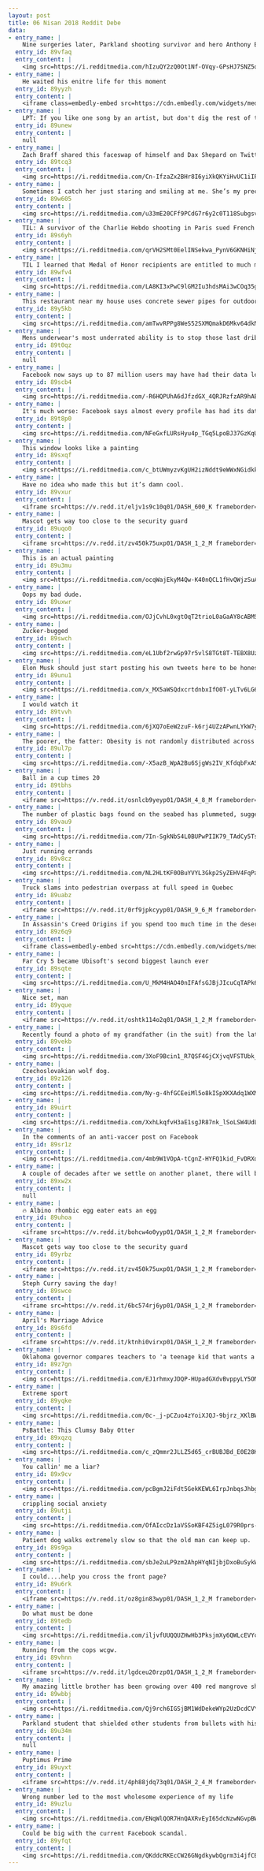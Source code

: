 ```yaml
---
layout: post
title: 06 Nisan 2018 Reddit Debe
data:
- entry_name: |
    Nine surgeries later, Parkland shooting survivor and hero Anthony Borges is finally home from the hospital
  entry_id: 89vfaq
  entry_content: |
    <img src=https://i.redditmedia.com/hIzuQY2zQ0Ot1Nf-OVqy-GPsHJ7SNZ5qW74c_1hquXc.jpg?s=09e7b2218f35a2003b4b13daaf1f6a9e frameborder=0>
- entry_name: |
    He waited his enitre life for this moment
  entry_id: 89yyzh
  entry_content: |
    <iframe class=embedly-embed src=https://cdn.embedly.com/widgets/media.html?src=https%3A%2F%2Fgfycat.com%2Fifr%2FConcreteRemorsefulFairybluebird&url=https%3A%2F%2Fgfycat.com%2Fconcreteremorsefulfairybluebird&image=https%3A%2F%2Fthumbs.gfycat.com%2FConcreteRemorsefulFairybluebird-size_restricted.gif&key=522baf40bd3911e08d854040d3dc5c07&type=text%2Fhtml&schema=gfycat width=600 height=600 scrolling=no frameborder=0 allowfullscreen></iframe>
- entry_name: |
    LPT: If you like one song by an artist, but don't dig the rest of their stuff. find out who the producer is and see what other work they've done. The producer can play a big role in how the final song turns out.
  entry_id: 89unew
  entry_content: |
    null
- entry_name: |
    Zach Braff shared this faceswap of himself and Dax Shepard on Twitter
  entry_id: 89tcq3
  entry_content: |
    <img src=https://i.redditmedia.com/Cn-IfzaZx2BHr8I6yiXkQKYiHvUC1iIPt_csw3H7gTY.jpg?s=71f6f1f142ef4f1202ba1c5a1996a039 frameborder=0>
- entry_name: |
    Sometimes I catch her just staring and smiling at me. She’s my precious love.
  entry_id: 89w605
  entry_content: |
    <img src=https://i.redditmedia.com/u33mE20CFf9PCdG7r6y2c0T118SubgsvBllYApxjj18.jpg?s=25d77fe5be1ed46d90142f0ff5e3b0c1 frameborder=0>
- entry_name: |
    TIL: A survivor of the Charlie Hebdo shooting in Paris sued French media after giving away his location, on live TV, during the shooting.
  entry_id: 89s6yh
  entry_content: |
    <img src=https://i.redditmedia.com/qrVH2SMt0EelINSekwa_PynV6GKNHiNjz8cJsiLqP_A.jpg?s=1b09d25013ed03924733ca750d4e1b9d frameborder=0>
- entry_name: |
    TIL I learned that Medal of Honor recipients are entitled to much more than the medal including a $1,300 monthly bonus, 10% retirement raise & may wear their uniform even after they are out of the service.
  entry_id: 89wfv4
  entry_content: |
    <img src=https://i.redditmedia.com/LA8KI3xPwC9lGM2Iu3hdsMAi3wCOq35gL9WenfbprvE.jpg?s=5bac58a34135698b07fc9438d9e8e3d2 frameborder=0>
- entry_name: |
    This restaurant near my house uses concrete sewer pipes for outdoor seating
  entry_id: 89y5kb
  entry_content: |
    <img src=https://i.redditmedia.com/amTwvRPPg8WeS52SXMQmakD6Mkv64dkNnpNGg9OxsL4.jpg?s=283558829ddc398fd396323a1292736a frameborder=0>
- entry_name: |
    Mens underwear's most underrated ability is to stop those last dribbles from showing on your pants
  entry_id: 89t0qz
  entry_content: |
    null
- entry_name: |
    Facebook now says up to 87 million users may have had their data leaked to Cambridge Analytica.
  entry_id: 89scb4
  entry_content: |
    <img src=https://i.redditmedia.com/-R6HQPUhA6dJfzdGX_4QRJRzfzAR9hAEQCqRxfwmnE0.jpg?s=c648c3ebcba1a5aea5d9bb00747fcb9a frameborder=0>
- entry_name: |
    It's much worse: Facebook says almost every profile has had its data scraped by a third party
  entry_id: 89t8p0
  entry_content: |
    <img src=https://i.redditmedia.com/NFeGxfLURsHyu4p_TGq5LpoBJ37GzKqUmXYXZN2-BwY.jpg?s=b3c4c9f62a2253d6011e0851211bc336 frameborder=0>
- entry_name: |
    This window looks like a painting
  entry_id: 89sxqf
  entry_content: |
    <img src=https://i.redditmedia.com/c_btUWmyzvKgUH2izNddt9eWWxNGidkkxA2Pytjai4w.jpg?s=24375403f036d9dda7d58726915c68b5 frameborder=0>
- entry_name: |
    Have no idea who made this but it’s damn cool.
  entry_id: 89vxur
  entry_content: |
    <iframe src=https://v.redd.it/eljv1s9c10q01/DASH_600_K frameborder=0></iframe>
- entry_name: |
    Mascot gets way too close to the security guard
  entry_id: 89uqo0
  entry_content: |
    <iframe src=https://v.redd.it/zv450k75uxp01/DASH_1_2_M frameborder=0></iframe>
- entry_name: |
    This is an actual painting
  entry_id: 89u3mu
  entry_content: |
    <img src=https://i.redditmedia.com/ocqWajEkyM4Qw-K40nQCL1fHvQWjzSuAttvdmx_yc84.jpg?s=e6585bd1e61e102a6f7babfe9e26a898 frameborder=0>
- entry_name: |
    Oops my bad dude.
  entry_id: 89uxwr
  entry_content: |
    <img src=https://i.redditmedia.com/OJjCvhL0xgtOqT2trioL0aGaAY8cABMSn5w_r7Lbla8.jpg?s=aa3bf675bd8c81f80fd091356f50d8b4 frameborder=0>
- entry_name: |
    Zucker-bugged
  entry_id: 89swch
  entry_content: |
    <img src=https://i.redditmedia.com/eL1Ubf2rwGp97r5vlS8TGt8T-TEBX8Uz265vejvtGsc.jpg?s=f3f419d836746f5f9e612d7caff66fba frameborder=0>
- entry_name: |
    Elon Musk should just start posting his own tweets here to be honest
  entry_id: 89unu1
  entry_content: |
    <img src=https://i.redditmedia.com/x_MX5aWSQdxcrtdnbxIfO0T-yLTv6LG6ODOtVkZ_2QA.jpg?s=f73cfd692371f534db10191990b35dc4 frameborder=0>
- entry_name: |
    I would watch it
  entry_id: 89tvvh
  entry_content: |
    <img src=https://i.redditmedia.com/6jXQ7oEeW2zuF-k6rj4UZzAPwnLYkW7yfBVt3_1V12w.jpg?s=55b9b993c7912f72563f38625ac5e7f9 frameborder=0>
- entry_name: |
    The poorer, the fatter: Obesity is not randomly distributed across the U.S. It is linked to demographics, community characteristics, income inequality, and race, 500-city analysis shows.
  entry_id: 89ul7p
  entry_content: |
    <img src=https://i.redditmedia.com/-X5azB_WpA2Bu6SjgWs2IV_KfdqbFxASL-dcP7nRz9E.jpg?s=dc3d5b668e13081a629208d0e1d7efaf frameborder=0>
- entry_name: |
    Ball in a cup times 20
  entry_id: 89tbhs
  entry_content: |
    <iframe src=https://v.redd.it/osnlcb9yeyp01/DASH_4_8_M frameborder=0></iframe>
- entry_name: |
    The number of plastic bags found on the seabed has plummeted, suggesting efforts to combat plastic pollution are working: Experts say success of strategy needs to be replicated with other plastic items such as coffee cups and bottles.
  entry_id: 89vau9
  entry_content: |
    <img src=https://i.redditmedia.com/7In-SgkNbS4L0BUPwPIIK79_TAdCy5Ts1Rj_LmNQXHI.jpg?s=c1146d123a97f2e68f92a5f2a6600bd0 frameborder=0>
- entry_name: |
    Just running errands
  entry_id: 89v8cz
  entry_content: |
    <img src=https://i.redditmedia.com/NL2HLtKF0OBuYVYL3Gkp2SyZEHV4FqPa9hJzjkFQkFo.jpg?s=fce8dac9cdf77e7ae06ef5a33b6438d1 frameborder=0>
- entry_name: |
    Truck slams into pedestrian overpass at full speed in Quebec
  entry_id: 89uabz
  entry_content: |
    <iframe src=https://v.redd.it/0rf9jpkcyyp01/DASH_9_6_M frameborder=0></iframe>
- entry_name: |
    In Assassin's Creed Origins if you spend too much time in the desert, you start hallucinating.
  entry_id: 89z6q9
  entry_content: |
    <iframe class=embedly-embed src=https://cdn.embedly.com/widgets/media.html?src=https%3A%2F%2Fgfycat.com%2Fifr%2FHandyHarshAfricanrockpython&url=https%3A%2F%2Fgfycat.com%2FHandyHarshAfricanrockpython&image=https%3A%2F%2Fthumbs.gfycat.com%2FHandyHarshAfricanrockpython-size_restricted.gif&key=522baf40bd3911e08d854040d3dc5c07&type=text%2Fhtml&schema=gfycat width=600 height=338 scrolling=no frameborder=0 allowfullscreen></iframe>
- entry_name: |
    Far Cry 5 became Ubisoft's second biggest launch ever
  entry_id: 89sqte
  entry_content: |
    <img src=https://i.redditmedia.com/U_MkM4HAO40nIFAfsGJBjJIcuCqTAPk6e4HCsOd5wRI.jpg?s=d57ae5645a5f1bc55b7e2c27ba4ab118 frameborder=0>
- entry_name: |
    Nice set, man
  entry_id: 89yque
  entry_content: |
    <iframe src=https://v.redd.it/oshtk114o2q01/DASH_1_2_M frameborder=0></iframe>
- entry_name: |
    Recently found a photo of my grandfather (in the suit) from the late 40s with some friends. Cooler than I will ever be.
  entry_id: 89vekb
  entry_content: |
    <img src=https://i.redditmedia.com/3XoF9Bcin1_R7QSF4GjCXjvqVFSTUbk_liENWO7FZno.jpg?s=480a4951352bd439670bbbe956f66791 frameborder=0>
- entry_name: |
    Czechoslovakian wolf dog.
  entry_id: 89z126
  entry_content: |
    <img src=https://i.redditmedia.com/Ny-g-4hfGCEeiMl5o8kISpXKXAdq1WXMAPz1ZfLUquc.jpg?s=0adf4615feb4902221a1322ed5565129 frameborder=0>
- entry_name: |
  entry_id: 89uirt
  entry_content: |
    <img src=https://i.redditmedia.com/XxhLkqfvH3aE1sgJR87nk_lSoLSW4UdLym-uOLJmews.jpg?s=4aa51c089df7141ca4aaa8e54e8de745 frameborder=0>
- entry_name: |
    In the comments of an anti-vaccer post on Facebook
  entry_id: 89sr1z
  entry_content: |
    <img src=https://i.redditmedia.com/4mb9W1VOpA-tCgnZ-HYFQ1kid_FvDRXob7af0L2Kre0.jpg?s=64547ccf45ab1f76f5ff69aa89ae96ed frameborder=0>
- entry_name: |
    A couple of decades after we settle on another planet, there will be conspiracy theories of earth not existing...
  entry_id: 89xw2x
  entry_content: |
    null
- entry_name: |
    🔥 Albino rhombic egg eater eats an egg
  entry_id: 89uhoa
  entry_content: |
    <iframe src=https://v.redd.it/bohcw4o0yyp01/DASH_1_2_M frameborder=0></iframe>
- entry_name: |
    Mascot gets way too close to the security guard
  entry_id: 89yrbz
  entry_content: |
    <iframe src=https://v.redd.it/zv450k75uxp01/DASH_1_2_M frameborder=0></iframe>
- entry_name: |
    Steph Curry saving the day!
  entry_id: 89swce
  entry_content: |
    <iframe src=https://v.redd.it/6bc574rj6yp01/DASH_1_2_M frameborder=0></iframe>
- entry_name: |
    April's Marriage Advice
  entry_id: 89s6fd
  entry_content: |
    <iframe src=https://v.redd.it/ktnhi0virxp01/DASH_1_2_M frameborder=0></iframe>
- entry_name: |
    Oklahoma governor compares teachers to 'a teenage kid that wants a better car'
  entry_id: 89z7gn
  entry_content: |
    <img src=https://i.redditmedia.com/EJ1rhmxyJDQP-HUpadGXdvBvppyLY5ONxCRc1P_QJUQ.jpg?s=9b9970bce356e955c644cd6d5d7cc165 frameborder=0>
- entry_name: |
    Extreme sport
  entry_id: 89yqke
  entry_content: |
    <img src=https://i.redditmedia.com/0c-_j-pCZuo4zYoiXJQJ-9bjrz_XKlBWzFzyCQbs-2k.jpg?s=86bc15ff55839c8abf35541bdd60774f frameborder=0>
- entry_name: |
    PsBattle: This Clumsy Baby Otter
  entry_id: 89xqzq
  entry_content: |
    <img src=https://i.redditmedia.com/c_zQmmr2JLLZ5d65_crBUBJBd_E0E28Kso1hJKUrIu4.jpg?s=d6d1f1517f753f94941e828224a06d04 frameborder=0>
- entry_name: |
    You callin' me a liar?
  entry_id: 89x9cv
  entry_content: |
    <img src=https://i.redditmedia.com/pcBgmJ2iFdt5GekKEWL6IrpJnbqsJhbgs4zwzed4-Ys.jpg?s=57592d2538895a6f3a60195460cd508c frameborder=0>
- entry_name: |
    crippling social anxiety
  entry_id: 89utji
  entry_content: |
    <img src=https://i.redditmedia.com/OfAIccDz1aVSSoKBF4Z5igL079R0prs-titd6J7heT4.jpg?s=8a70178424e8ce1b65d4729810a767bd frameborder=0>
- entry_name: |
    Patient dog walks extremely slow so that the old man can keep up.
  entry_id: 89s9ga
  entry_content: |
    <img src=https://i.redditmedia.com/sbJe2uLP9zm2AhpHYqNIjbjDxoBuSykWPbGtHQioP50.png?s=e8636795b1fd8f8c6f4a695d57ef2fdf frameborder=0>
- entry_name: |
    I could....help you cross the front page?
  entry_id: 89u6rk
  entry_content: |
    <iframe src=https://v.redd.it/oz8gin83wyp01/DASH_1_2_M frameborder=0></iframe>
- entry_name: |
    Do what must be done
  entry_id: 89tedb
  entry_content: |
    <img src=https://i.redditmedia.com/iljvfUUQQUZHwHb3PksjmXy6QWLcEVYc0h3QIFL_Xyw.png?s=28a048d08d637d43f7cb9d86ed3c3ec7 frameborder=0>
- entry_name: |
    Running from the cops wcgw.
  entry_id: 89vhnn
  entry_content: |
    <iframe src=https://v.redd.it/lgdceu20rzp01/DASH_1_2_M frameborder=0></iframe>
- entry_name: |
    My amazing little brother has been growing over 400 red mangrove shoots he collected after Hurricane Irma. Today, 7 months later, he planted over half of the seedlings in a coastal area that had been badly affected by the storm, and I really couldn’t be prouder.
  entry_id: 89wbbj
  entry_content: |
    <img src=https://i.redditmedia.com/Qj9rch6IGSjBM1WdDekeWYp2UzDcdCVY2wax-8xtHE4.jpg?s=7daf34007a1618ce5fa01ee521fb1fde frameborder=0>
- entry_name: |
    Parkland student that shielded other students from bullets with his body has now been released from the hospital, healed and healthy.
  entry_id: 89u34m
  entry_content: |
    null
- entry_name: |
    Puptimus Prime
  entry_id: 89uyxt
  entry_content: |
    <iframe src=https://v.redd.it/4ph88jdq73q01/DASH_2_4_M frameborder=0></iframe>
- entry_name: |
    Wrong number led to the most wholesome experience of my life
  entry_id: 89uzlu
  entry_content: |
    <img src=https://i.redditmedia.com/ENqWlQOR7HnQAXRvEyI65dcNzwNGvpBWTS5l98H16vg.jpg?s=a8323d5c000c63799a0083ee502a686e frameborder=0>
- entry_name: |
    Could be big with the current Facebook scandal.
  entry_id: 89yfqt
  entry_content: |
    <img src=https://i.redditmedia.com/QKddcRKEcCW26GNgdkywbQgrm3i4jfCBcxsQAjF6tEY.jpg?s=a627abff1283a4b4328b110ca90b7047 frameborder=0>
---
```

